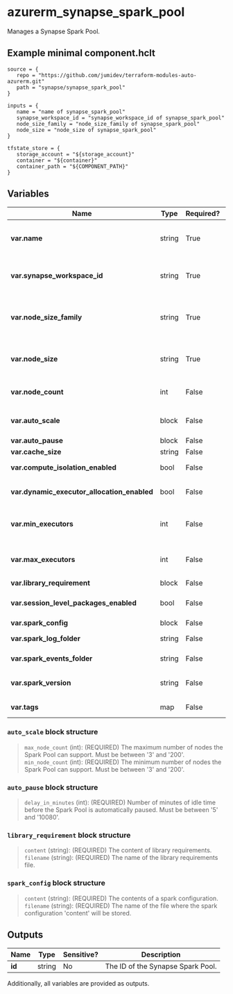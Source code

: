 # azurerm_synapse_spark_pool

Manages a Synapse Spark Pool.

## Example minimal component.hclt

```hcl
source = {
   repo = "https://github.com/jumidev/terraform-modules-auto-azurerm.git" 
   path = "synapse/synapse_spark_pool" 
}

inputs = {
   name = "name of synapse_spark_pool" 
   synapse_workspace_id = "synapse_workspace_id of synapse_spark_pool" 
   node_size_family = "node_size_family of synapse_spark_pool" 
   node_size = "node_size of synapse_spark_pool" 
}

tfstate_store = {
   storage_account = "${storage_account}" 
   container = "${container}" 
   container_path = "${COMPONENT_PATH}" 
}

```

## Variables

| Name | Type | Required? |  Default  |  possible values |  Description |
| ---- | ---- | --------- |  ----------- | ----------- | ----------- |
| **var.name** | string | True | -  |  -  |  The name which should be used for this Synapse Spark Pool. Changing this forces a new Synapse Spark Pool to be created. | 
| **var.synapse_workspace_id** | string | True | -  |  -  |  The ID of the Synapse Workspace where the Synapse Spark Pool should exist. Changing this forces a new Synapse Spark Pool to be created. | 
| **var.node_size_family** | string | True | -  |  `HardwareAcceleratedFPGA`, `HardwareAcceleratedGPU`, `MemoryOptimized`, `None`  |  The kind of nodes that the Spark Pool provides. Possible values are `HardwareAcceleratedFPGA`, `HardwareAcceleratedGPU`, `MemoryOptimized`, and `None`. | 
| **var.node_size** | string | True | -  |  `Small`, `Medium`, `Large`, `None`, `XLarge`, `XXLarge`, `XXXLarge`  |  The level of node in the Spark Pool. Possible values are `Small`, `Medium`, `Large`, `None`, `XLarge`, `XXLarge` and `XXXLarge`. | 
| **var.node_count** | int | False | -  |  -  |  The number of nodes in the Spark Pool. Exactly one of `node_count` or `auto_scale` must be specified. | 
| **var.auto_scale** | block | False | -  |  -  |  An `auto_scale` block. Exactly one of `node_count` or `auto_scale` must be specified. | 
| **var.auto_pause** | block | False | -  |  -  |  An `auto_pause` block. | 
| **var.cache_size** | string | False | -  |  -  |  The cache size in the Spark Pool. | 
| **var.compute_isolation_enabled** | bool | False | `False`  |  -  |  Indicates whether compute isolation is enabled or not. Defaults to `false`. | 
| **var.dynamic_executor_allocation_enabled** | bool | False | `False`  |  -  |  Indicates whether Dynamic Executor Allocation is enabled or not. Defaults to `false`. | 
| **var.min_executors** | int | False | -  |  -  |  The minimum number of executors allocated only when `dynamic_executor_allocation_enabled` set to `true`. | 
| **var.max_executors** | int | False | -  |  -  |  The maximum number of executors allocated only when `dynamic_executor_allocation_enabled` set to `true`. | 
| **var.library_requirement** | block | False | -  |  -  |  A `library_requirement` block. | 
| **var.session_level_packages_enabled** | bool | False | `False`  |  -  |  Indicates whether session level packages are enabled or not. Defaults to `false`. | 
| **var.spark_config** | block | False | -  |  -  |  A `spark_config` block. | 
| **var.spark_log_folder** | string | False | `/logs`  |  -  |  The default folder where Spark logs will be written. Defaults to `/logs`. | 
| **var.spark_events_folder** | string | False | `/events`  |  -  |  The Spark events folder. Defaults to `/events`. | 
| **var.spark_version** | string | False | `2.4`  |  `2.4`, `3.1`, `3.2`, `3.3`  |  The Apache Spark version. Possible values are `2.4` , `3.1` , `3.2` and `3.3`. Defaults to `2.4`. | 
| **var.tags** | map | False | -  |  -  |  A mapping of tags which should be assigned to the Synapse Spark Pool. | 

### `auto_scale` block structure

> `max_node_count` (int): (REQUIRED) The maximum number of nodes the Spark Pool can support. Must be between '3' and '200'.
> `min_node_count` (int): (REQUIRED) The minimum number of nodes the Spark Pool can support. Must be between '3' and '200'.

### `auto_pause` block structure

> `delay_in_minutes` (int): (REQUIRED) Number of minutes of idle time before the Spark Pool is automatically paused. Must be between '5' and '10080'.

### `library_requirement` block structure

> `content` (string): (REQUIRED) The content of library requirements.
> `filename` (string): (REQUIRED) The name of the library requirements file.

### `spark_config` block structure

> `content` (string): (REQUIRED) The contents of a spark configuration.
> `filename` (string): (REQUIRED) The name of the file where the spark configuration 'content' will be stored.



## Outputs

| Name | Type | Sensitive? | Description |
| ---- | ---- | --------- | --------- |
| **id** | string | No  | The ID of the Synapse Spark Pool. | 

Additionally, all variables are provided as outputs.
